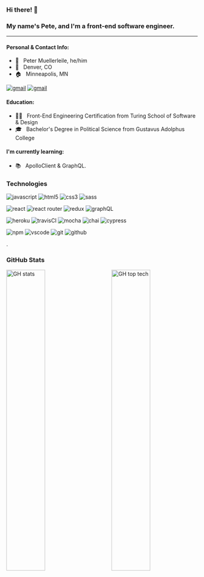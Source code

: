 ### Hi there! 👋
### My name's Pete, and I'm a front-end software engineer.

***

#### Personal & Contact Info:
* 🦥 &nbsp; Peter Muellerleile, he/him
* 📍 &nbsp; Denver, CO
* 🏠 &nbsp; Minneapolis, MN
<p>
      <a href="https://www.linkedin.com/in/pcmueller/"><img src="https://img.shields.io/badge/linkedin-%230077B5.svg?style=for-the-badge&logo=linkedin&logoColor=white" alt="gmail"></a>
      <a href="mailto:pmuellerleile@gmail.com"><img src="https://img.shields.io/badge/Gmail-D14836?style=for-the-badge&logo=gmail&logoColor=white" alt="gmail"></a>
</p>

####  Education:
* 👨‍💻 &nbsp; Front-End Engineering Certification from Turing School of Software & Design
* 🎓 &nbsp; Bachelor's Degree in Political Science from Gustavus Adolphus College


#### I'm currently learning:
* 📚 &nbsp; ApolloClient & GraphQL. 

### Technologies

<p>
     <img src="https://img.shields.io/badge/javascript%20-%23323330.svg?&style=for-the-badge&logo=javascript&logoColor=%23F7DF1E" alt="javascript"/>
     <img src="https://img.shields.io/badge/html5%20-%23E34F26.svg?&style=for-the-badge&logo=html5&logoColor=white" alt="html5"/>
     <img src="https://img.shields.io/badge/css3%20-%231572B6.svg?&style=for-the-badge&logo=css3&logoColor=white" alt="css3"/>
     <img src="https://img.shields.io/badge/SASS%20-hotpink.svg?&style=for-the-badge&logo=SASS&logoColor=white" alt="sass"/>
<p>
     <img src="https://img.shields.io/badge/react%20-%2320232a.svg?&style=for-the-badge&logo=react&logoColor=%2361DAFB" alt="react"/>
     <img src="https://img.shields.io/badge/React_Router-CA4245?style=for-the-badge&logo=react-router&logoColor=white" alt="react router"/>
     <img src="https://img.shields.io/badge/redux-%23593d88.svg?style=for-the-badge&logo=redux&logoColor=white" alt="redux" />
     <img src="https://img.shields.io/badge/GraphQL%20-%2343853D.svg?&color=lightgray&style=for-the-badge&logo=graphQL&logoColor=ff69b4" alt="graphQL" /> 
</p>
<p>
     <img src="https://img.shields.io/badge/Heroku-430098?style=for-the-badge&logo=heroku&logoColor=white" alt="heroku" />
     <img src="https://img.shields.io/badge/travisci%20-%232B2F33.svg?&style=for-the-badge&logo=travis&logoColor=white" alt="travisCI"/>
     <img src="https://img.shields.io/badge/-mocha-%238D6748?style=for-the-badge&logo=mocha&logoColor=white" alt="mocha" />
     <img src="https://img.shields.io/badge/chai-A11404?style=for-the-badge&logo=chai&logoColor=white" alt="chai" />
     <img src="https://img.shields.io/badge/-cypress-%23E5E5E5?style=for-the-badge&logo=cypress&logoColor=058a5e" alt="cypress" />
</p>
<p>
     <img src="https://img.shields.io/badge/NPM-%23000000.svg?style=for-the-badge&logo=npm&logoColor=white" alt="npm" />
     <img src="https://img.shields.io/badge/VisualStudioCode-0078d7.svg?style=for-the-badge&logo=visual-studio-code&logoColor=white" alt="vscode" />
     <img src="https://img.shields.io/badge/git-%23F05033.svg?style=for-the-badge&logo=git&logoColor=white" alt="git" />
     <img src="https://img.shields.io/badge/github-%23121011.svg?style=for-the-badge&logo=github&logoColor=white" alt="github" />
</p>. 

### GitHub Stats

<p>
 <img width="45%" alt="GH stats" src="https://github-readme-stats.vercel.app/api?username=pcmueller&show_icons=true&layout=compact&theme=blue-green&hide=stars_private=true">
 <img width="45%" align="right" alt="GH top tech" src="https://github-readme-stats.vercel.app/api/top-langs/?username=pcmueller&show_icons=true&layout=compact&theme=blue-green">
</p>
